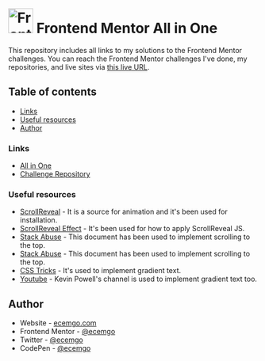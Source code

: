# <img src="https://user-images.githubusercontent.com/13468728/222973742-9133bdb5-61f0-4f53-8b08-bb3c349e2056.png" title="Frontend Mentor" alt="Frontend Mentor" width="50" height="50"/> Frontend Mentor All in One

This repository includes all links to my solutions to the Frontend Mentor challenges. You can reach the Frontend Mentor challenges I've done, my repositories, and live sites via [this live URL]().

## Table of contents

- [Links](#links)
- [Useful resources](#useful-resources)
- [Author](#author)

### Links

- [All in One](https://frontend-mentor-challenges-solutions.netlify.app/)
- [Challenge Repository](https://github.com/ecemgo/frontend-mentor-challenges)

### Useful resources

- [ScrollReveal](https://scrollrevealjs.org/) - It is a source for animation and it's been used for installation.
- [ScrollReveal Effect](https://www.youtube.com/watch?v=Zwa5z9Ws7y4) - It's been used for how to apply ScrollReveal JS.
- [Stack Abuse](https://stackabuse.com/scroll-to-top-in-vanilla-javascript/) - This document has been used to implement scrolling to the top.
- [Stack Abuse](https://stackabuse.com/scroll-to-top-in-vanilla-javascript/) - This document has been used to implement scrolling to the top.
- [CSS Tricks](https://css-tricks.com/snippets/css/gradient-text/) - It's used to implement gradient text.
- [Youtube](https://www.youtube.com/watch?v=IQT4aI_Iup4&ab_channel=KevinPowell) - Kevin Powell's channel is used to implement gradient text too.

## Author

- Website - [ecemgo.com](https://www.ecemgo.com/)
- Frontend Mentor - [@ecemgo](https://www.frontendmentor.io/profile/ecemgo)
- Twitter - [@ecemgo](https://twitter.com/ecemgo)
- CodePen - [@ecemgo](https://codepen.io/ecemgo)
